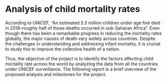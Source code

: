 # Analysis of child mortality rates

According to UNICEF, “An estimated 5.3 million children under age five died in 2018–roughly half of those deaths occurred in sub-Saharan Africa”. Even though there has been a remarkable progress in reducing the mortality rates globally, the major causes of death vary widely across countries. Despite the challenges in understanding and addressing infant mortality, it is crucial to study this to improve the collective health of a nation.

Thus, the objective of the project is to identify the factors affecting child mortality rate across the world by analyzing the data from all the countries under UNICEF surveillance. The following report is a brief overview of the proposed analysis and milestones for the project.


